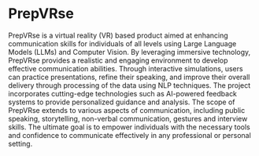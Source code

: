 # PrepVRse

PrepVRse is a virtual reality (VR) based product aimed at enhancing communication skills for individuals of all levels using Large Language Models (LLMs) and Computer Vision. By leveraging immersive technology,   PrepVRse provides a realistic and engaging environment to develop effective communication abilities. Through interactive simulations, users can practice presentations, refine their speaking, and improve their overall delivery through processing of the data using NLP techniques. The project incorporates cutting-edge technologies such as AI-powered feedback systems to provide personalized guidance and analysis. The scope of PrepVRse extends to various aspects of communication, including public speaking, storytelling, non-verbal communication, gestures and interview skills. The ultimate goal is to empower individuals with the necessary tools and confidence to communicate effectively in any professional or personal setting.
